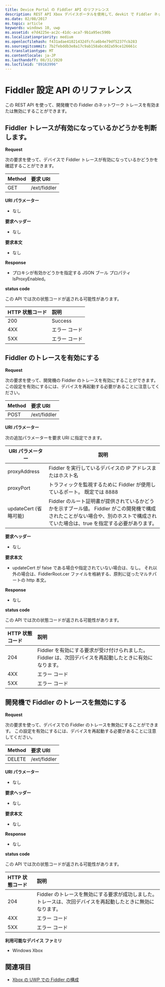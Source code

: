 ```yaml
---
title: Device Portal の Fiddler API のリファレンス
description: REST API Xbox デバイスポータルを使用して、devkit で Fiddler ネットワークトレースを有効または無効にする方法について説明します。
ms.date: 02/08/2017
ms.topic: article
keywords: windows 10, uwp
ms.assetid: e7d4225e-ac2c-41dc-aca7-9b1a95ec590b
ms.localizationpriority: medium
ms.openlocfilehash: f431adae41021432dfcfca6b4e79df5237fcb283
ms.sourcegitcommit: 7b2febddb3e8a17c9ab158abcdd2a59ce126661c
ms.translationtype: MT
ms.contentlocale: ja-JP
ms.lasthandoff: 08/31/2020
ms.locfileid: "89163996"
---
```

# <a name="fiddler-settings-api-reference"></a>Fiddler 設定 API のリファレンス   
この REST API を使って、開発機での Fiddler のネットワーク トレースを有効または無効にすることができます。

## <a name="determine-if-fiddler-tracing-is-enabled"></a>Fiddler トレースが有効になっているかどうかを判断します。

**Request**

次の要求を使って、デバイスで Fiddler トレースが有効になっているかどうかを確認することができます。

Method      | 要求 URI
:------     | :-----
GET | /ext/fiddler


**URI パラメーター**

- なし

**要求ヘッダー**

- なし

**要求本文**   

- なし

**Response**   

- プロキシが有効かどうかを指定する JSON ブール プロパティ IsProxyEnabled。

**status code**

この API では次の状態コードが返される可能性があります。

HTTP 状態コード      | 説明
:------     | :-----
200 | Success
4XX | エラー コード
5XX | エラー コード

## <a name="enable-fiddler-tracing"></a>Fiddler のトレースを有効にする

**Request**

次の要求を使って、開発機の Fiddler のトレースを有効にすることができます。  この設定を有効にするには、デバイスを再起動する必要があることに注意してください。

Method      | 要求 URI
:------     | :-----
POST | /ext/fiddler

**URI パラメーター**

次の追加パラメーターを要求 URI に指定できます。

| URI パラメーター      | 説明     | 
| ------------------ |-----------------|
| proxyAddress       | Fiddler を実行しているデバイスの IP アドレスまたはホスト名 |
| proxyPort          | トラフィックを監視するために Fiddler が使用しているポート。 既定では 8888 |
| updateCert (省略可能)| Fiddler のルート証明書が提供されているかどうかを示すブール値。 Fiddler がこの開発機で構成されたことがない場合や、別のホストで構成されていた場合は、true を指定する必要があります。  |


**要求ヘッダー**

- なし

**要求本文**

- updateCert が false である場合や指定されていない場合は、なし。 それ以外の場合は、FiddlerRoot.cer ファイルを格納する、原則に従ったマルチパートの http 本文。

**Response**   

- なし  

**status code**

この API では次の状態コードが返される可能性があります。

HTTP 状態コード      | 説明
:------     | :-----
204 | Fiddler を有効にする要求が受け付けられました。 Fiddler は、次回デバイスを再起動したときに有効になります。
4XX | エラー コード
5XX | エラー コード

## <a name="disable-fiddler-tracing-on-the-devkit"></a>開発機で Fiddler のトレースを無効にする

**Request**

次の要求を使って、デバイスでの Fiddler のトレースを無効にすることができます。 この設定を有効にするには、デバイスを再起動する必要があることに注意してください。

Method      | 要求 URI
:------     | :-----
DELETE | /ext/fiddler

**URI パラメーター**

- なし

**要求ヘッダー**

- なし

**要求本文**   

- なし

**Response**   

- なし 

**status code**

この API では次の状態コードが返される可能性があります。

HTTP 状態コード      | 説明
:------     | :-----
204 | Fiddler のトレースを無効にする要求が成功しました。 トレースは、次回デバイスを再起動したときに無効になります。
4XX | エラー コード
5XX | エラー コード


**利用可能なデバイス ファミリ**

* Windows Xbox

## <a name="see-also"></a>関連項目
- [Xbox の UWP での Fiddler の構成](uwp-fiddler.md)

